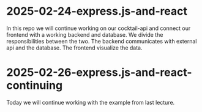 # 2025-02-24-express.js-and-react
In this repo we will continue working on our cocktail-api and connect our frontend with a working backend and database. We divide the responsibilities between the two. The backend communicates with external api and the database. The frontend visualize the data.

# 2025-02-26-express.js-and-react-continuing
Today we will continue working with the example from last lecture. 

